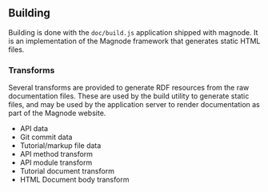 ## Building

Building is done with the `doc/build.js` application shipped with magnode. It is an implementation of the Magnode framework that generates static HTML files.

### Transforms
Several transforms are provided to generate RDF resources from the raw documentation files. These are used by the build utility to generate static files, and may be used by the application server to render documentation as part of the Magnode website.

 * API data
 * Git commit data
 * Tutorial/markup file data
 * API method transform
 * API module transform
 * Tutorial document transform
 * HTML Document body transform
